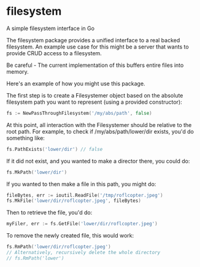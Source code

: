 # filesystem
A simple filesystem interface in Go

The filesystem package provides a unified interface to a real backed filesystem.  An example use case for this might be a server that wants to provide CRUD access to a filesystem.

Be careful - The current implementation of this buffers entire files into memory.

Here's an example of how you might use this package.

The first step is to create a Filesystemer object based on the absolute filesystem path you want to represent (using a provided constructor):
```go
fs := NewPassThroughFilesystem('/my/abs/path', false)
```
At this point, all interaction with the Filesystemer should be relative to the root path.  For example, to check if /my/abs/path/lower/dir exists, you'd do something like:
```go
fs.PathExists('lower/dir') // false
```
If it did not exist, and you wanted to make a director there, you could do:
```go
fs.MkPath('lower/dir')
```
If you wanted to then make a file in this path, you might do:
```go
fileBytes, err := ioutil.ReadFile('/tmp/roflcopter.jpeg')
fs.MkFile('lower/dir/roflcopter.jpeg', fileBytes)
```
Then to retrieve the file, you'd do:
```go
myFiler, err := fs.GetFile('lower/dir/roflcopter.jpeg')
```
To remove the newly created file, this would work:
```go
fs.RmPath('lower/dir/roflcopter.jpeg')
// Alternatively, recursively delete the whole directory
// fs.RmPath('lower')
```
